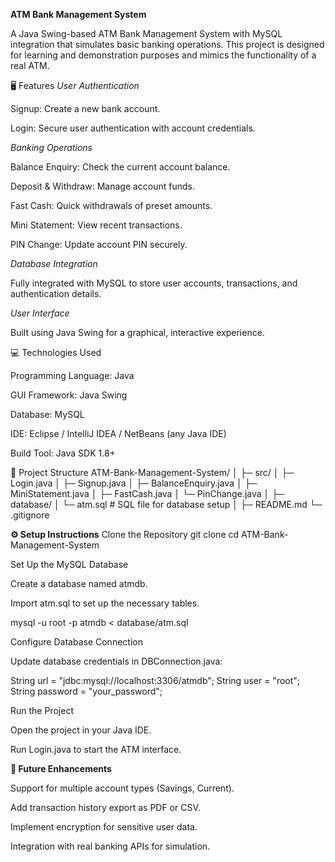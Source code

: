 **ATM Bank Management System**

A Java Swing-based ATM Bank Management System with MySQL integration that simulates basic banking operations. This project is designed for learning and demonstration purposes and mimics the functionality of a real ATM.

🖥️ Features
*User Authentication*

Signup: Create a new bank account.

Login: Secure user authentication with account credentials.

*Banking Operations*

Balance Enquiry: Check the current account balance.

Deposit & Withdraw: Manage account funds.

Fast Cash: Quick withdrawals of preset amounts.

Mini Statement: View recent transactions.

PIN Change: Update account PIN securely.

*Database Integration*

Fully integrated with MySQL to store user accounts, transactions, and authentication details.

*User Interface*

Built using Java Swing for a graphical, interactive experience.

💻 Technologies Used

Programming Language: Java

GUI Framework: Java Swing

Database: MySQL

IDE: Eclipse / IntelliJ IDEA / NetBeans (any Java IDE)

Build Tool: Java SDK 1.8+

📂 Project Structure
ATM-Bank-Management-System/
│
├─ src/
│   ├─ Login.java
│   ├─ Signup.java
│   ├─ BalanceEnquiry.java
│   ├─ MiniStatement.java
│   ├─ FastCash.java
│   └─ PinChange.java
│
├─ database/
│   └─ atm.sql           # SQL file for database setup
│
├─ README.md
└─ .gitignore

**⚙️ Setup Instructions**
Clone the Repository
git clone <repository-url>
cd ATM-Bank-Management-System

Set Up the MySQL Database

Create a database named atmdb.

Import atm.sql to set up the necessary tables.

mysql -u root -p atmdb < database/atm.sql

Configure Database Connection

Update database credentials in DBConnection.java:

String url = "jdbc:mysql://localhost:3306/atmdb";
String user = "root";
String password = "your_password";

Run the Project

Open the project in your Java IDE.

Run Login.java to start the ATM interface.

**🚀 Future Enhancements**

Support for multiple account types (Savings, Current).

Add transaction history export as PDF or CSV.

Implement encryption for sensitive user data.

Integration with real banking APIs for simulation.
